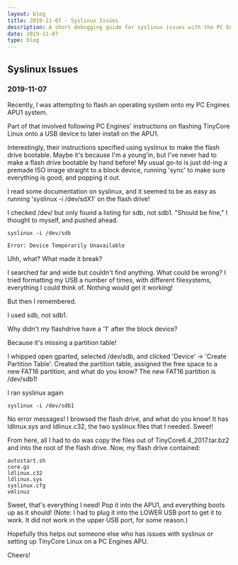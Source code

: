 ```yaml
---
layout: blog
title: 2019-11-07 - Syslinux Issues
description: A short debugging guide for syslinux issues with the PC Engines APU1.
date: 2019-11-07
type: blog
---
```


## Syslinux Issues
### 2019-11-07

Recently, I was attempting to flash an operating system onto my PC Engines APU1 system.

Part of that involved following PC Engines' instructions on flashing TinyCore Linux onto a USB device to later install on the APU1.

Interestingly, their instructions specified using syslinux to make the flash drive bootable. Maybe it's because I'm a young'in, but I've never had to make a flash drive bootable by hand before! My usual go-to is just dd-ing a premade ISO image straight to a block device, running 'sync' to make sure everything is good, and popping it out.

I read some documentation on syslinux, and it seemed to be as easy as running 'syslinux -i /dev/sdX1' on the flash drive!

I checked /dev/ but only found a listing for sdb, not sdb1. "Should be fine," I thought to myself, and pushed ahead.

    syslinux -i /dev/sdb

    Error: Device Temporarily Unavailable

Uhh, what? What made it break?

I searched far and wide but couldn't find anything. What could be wrong? I tried formatting my USB a number of times, with different filesystems, everything I could think of. Nothing would get it working!

But then I remembered.

I used sdb, not sdb1.

Why didn't my flashdrive have a '1' after the block device?

Because it's missing a partition table!

I whipped open gparted, selected /dev/sdb, and clicked 'Device' -> 'Create Partition Table'. Created the partition table, assigned the free space to a new FAT16 partition, and what do you know? The new FAT16 partition is /dev/sdb1!

I ran syslinux again

    syslinux -i /dev/sdb1

No error messages! I browsed the flash drive, and what do you know! It has ldlinux.sys and ldlinux.c32, the two syslinux files that I needed. Sweet!

From here, all I had to do was copy the files out of TinyCore6.4_2017.tar.bz2 and into the root of the flash drive. Now, my flash drive contained:

    autostart.sh
    core.gz
    ldlinux.c32
    ldlinux.sys
    syslinux.cfg
    vmlinuz

Sweet, that's everything I need! Pop it into the APU1, and everything boots up as it should! (Note: I had to plug it into the LOWER USB port to get it to work. It did not work in the upper USB port, for some reason.)

Hopefully this helps out someone else who has issues with syslinux or setting up TinyCore Linux on a PC Engines APU.

Cheers!